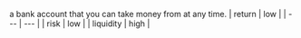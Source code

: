 a bank account that you can take money from at any time.
| return | low |
| --- | --- |
| risk | low |
| liquidity | high |